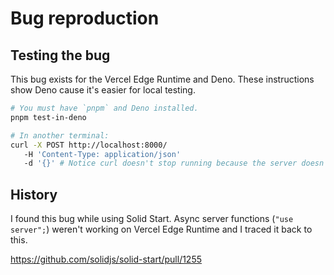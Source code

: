 # Bug reproduction

## Testing the bug

This bug exists for the Vercel Edge Runtime and Deno. These instructions show Deno cause it's easier for local testing.

```bash
# You must have `pnpm` and Deno installed.
pnpm test-in-deno

# In another terminal:
curl -X POST http://localhost:8000/
   -H 'Content-Type: application/json'
   -d '{}' # Notice curl doesn't stop running because the server doesn't respond.
```

## History

I found this bug while using Solid Start. Async server functions (`"use server";`) weren't working on Vercel Edge Runtime and I traced it back to this.

https://github.com/solidjs/solid-start/pull/1255
